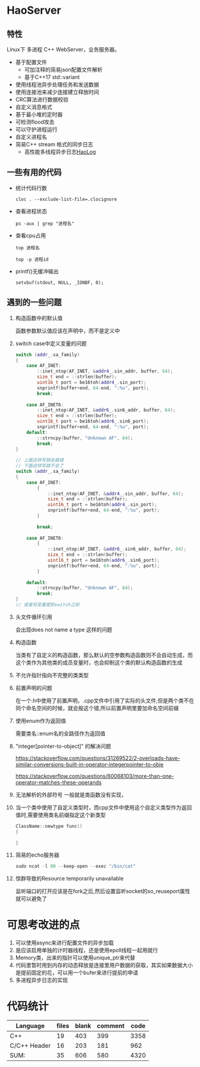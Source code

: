 # HaoServer 
## 特性
Linux下 多进程 C++ WebServer，业务服务器。

- 基于配置文件
    - 可加注释的简易json配置文件解析
    - 基于C++17 std::variant 
- 使用线程池异步处理任务和发送数据
- 使用连接池来减少连接建立释放时间
- CRC算法进行数据校验
- 自定义消息格式
- 基于最小堆的定时器
- 可检测flood攻击
- 可以守护进程运行
- 自定义进程名
- 简易C++ stream 格式的同步日志
    - 高性能多线程异步日志[HaoLog](https://github.com/omyhao/HaoLog)

    
## 一些有用的代码
- 统计代码行数

    `cloc . --exclude-list-file=.clocignore`

- 查看进程状态

    `ps -aux | grep "进程名"`

- 查看cpu占用
    
    `top 进程名`

    `top -p 进程id`

- printf()无缓冲输出
    
    `setvbuf(stdout, NULL, _IONBF, 0);`

## 遇到的一些问题
1. 构造函数中的默认值
    
    函数参数默认值应该在声明中，而不是定义中

2. switch case中定义变量的问题
    ```cpp
    switch (addr_.sa_family)
    {
        case AF_INET:
            ::inet_ntop(AF_INET, &addr4_.sin_addr, buffer, 64);
            size_t end = ::strlen(buffer);
            uint16_t port = be16toh(addr4_.sin_port);
            snprintf(buffer+end, 64-end, ":%u", port);
            break;
        
        case AF_INET6:
            ::inet_ntop(AF_INET, &addr6_.sin6_addr, buffer, 64);
            size_t end = ::strlen(buffer);
            uint16_t port = be16toh(addr6_.sin6_port);
            snprintf(buffer+end, 64-end, ":%u", port);
        default:
            ::strncpy(buffer, "Unknown AF", 64);
            break;
    }
        
    // 上面这样写就会报错
    // 下面这样写就不会了
    switch (addr_.sa_family)
    {
        case AF_INET:
            {
                ::inet_ntop(AF_INET, &addr4_.sin_addr, buffer, 64);
                size_t end = ::strlen(buffer);
                uint16_t port = be16toh(addr4_.sin_port);
                snprintf(buffer+end, 64-end, ":%u", port);
            }
            
            break;
        
        case AF_INET6:
            {
                ::inet_ntop(AF_INET, &addr6_.sin6_addr, buffer, 64);
                size_t end = ::strlen(buffer);
                uint16_t port = be16toh(addr6_.sin6_port);
                snprintf(buffer+end, 64-end, ":%u", port);
            }
            
        default:
            ::strncpy(buffer, "Unknown AF", 64);
            break;
    }
    // 或者将变量提到switch之前
    ```

3. 头文件循环引用
    
    会出现does not name a type 这样的问题

4. 构造函数
    
    当类有了自定义的构造函数，那么默认的空参数构造函数则不会自动生成，而这个类作为其他类的成员变量时，也会抑制这个类的默认构造函数的生成

5. 不允许指针指向不完整的类类型

6. 前置声明的问题

    在一个.h中使用了前置声明，.cpp文件中引用了实际的头文件,但是两个类不在同个命名空间的时候，就会报这个错,所以前置声明里要加命名空间前缀

7. 使用enum作为返回值

    需要类名::enum名的全路径作为返回值



8. "integer[pointer-to-object]" 的解决问题

    https://stackoverflow.com/questions/31269522/2-overloads-have-similar-conversions-built-in-operator-integerpointer-to-obje

    https://stackoverflow.com/questions/60068103/more-than-one-operator-matches-these-operands

9. 无法解析的外部符号
    一般就是类函数没有实现，

10. 当一个类中使用了自定义类型时，而cpp文件中使用这个自定义类型作为返回值时,需要使用类名前缀指定这个新类型
    ```cpp
    ClassName::newtype func()
    {
        
    }
    ```
11. 简易的echo服务器
    ```cpp
    sudo ncat -l 80 --keep-open --exec "/bin/cat"
    ```
12. 惊群导致的Resource temporarily unavailable
    
    监听端口的打开应该是在fork之后,然后设置监听socket的so_reuseport属性就可以避免了
    
# 可思考改进的点
1. 可以使用async来进行配置文件的异步加载
2. 是应该启用单独的计时器线程，还是使用epoll线程一起用就行
3. Memory类，出来的指针可以使用unique_ptr来代替
4. 代码里暂时用到内存的动态释放是连接里用户数据的获取，其实如果数据大小是提前固定的花，可以用一个bufer来进行提前的申请
5. 多进程异步日志的实现

# 代码统计

|Language|files|blank|comment|code|
|---|---|---|---|---|
|C++|19|403|399|3358|
|C/C++ Header|16|203|181|962|
|SUM:|35|606|580|4320|